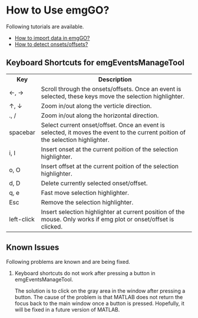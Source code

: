 # How to Use emgGO?

Following tutorials are available.
<ul>
    <li>
        <a href="importTutorial.md">How to import data in emgGO?</a>
    </li>
    <li>
        <a href="detectionTutorial.md">How to detect onsets/offsets?</a>
    </li>
</ul>

## Keyboard Shortcuts for emgEventsManageTool
<table class="tut-table">
        <tr>
            <th>Key</th>
            <th>Description</th>
        </tr>
        <tr>
            <td>&larr;, &rarr;</td>
            <td>Scroll through the onsets/offsets. Once an event is selected, these keys move the selection highlighter.</td>
        </tr>
        <tr>
            <td>&uarr;, &darr;</td>
            <td>Zoom in/out along the verticle direction.</td>
        </tr>
        <tr>
            <td>., /</td>
            <td>Zoom in/out along the horizontal direction.</td>
        </tr>
        <tr>
            <td>spacebar</td>
            <td>Select current onset/offset. Once an event is selected, it moves the event to the current poition of the selection highlighter.</td>
        </tr>
        <tr>
            <td>i, I</td>
            <td>Insert onset at the current poition of the selection highlighter.</td>
        </tr>
        <tr>
            <td>o, O</td>
            <td>Insert offset at the current poition of the selection highlighter.</td>
        </tr>
        <tr>
            <td>d, D</td>
            <td>Delete currently selected onset/offset.</td>
        </tr>
        <tr>
            <td>q, e</td>
            <td>Fast move selection highlighter.</td>
        </tr>
        <tr>
            <td>Esc</td>
            <td>Remove the selection highlighter.</td>
        </tr>
        <tr>
            <td>left-click</td>
            <td>Insert selection highlighter at current position of the mouse. Only works if emg plot or onset/offset is clicked.</td>
        </tr>
</table>
    
## Known Issues
Following problems are known and are being fixed.
<ol>
    <li>Keyboard shortcuts do not work after pressing a button in emgEventsManageTool.</li>
    <p>The solution is to click on the gray area in the window after pressing a button. The cause of the problem is that MATLAB does not return the focus back to the main window once a button is pressed. Hopefully, it will be fixed in a future version of MATLAB.</p>
</ol>